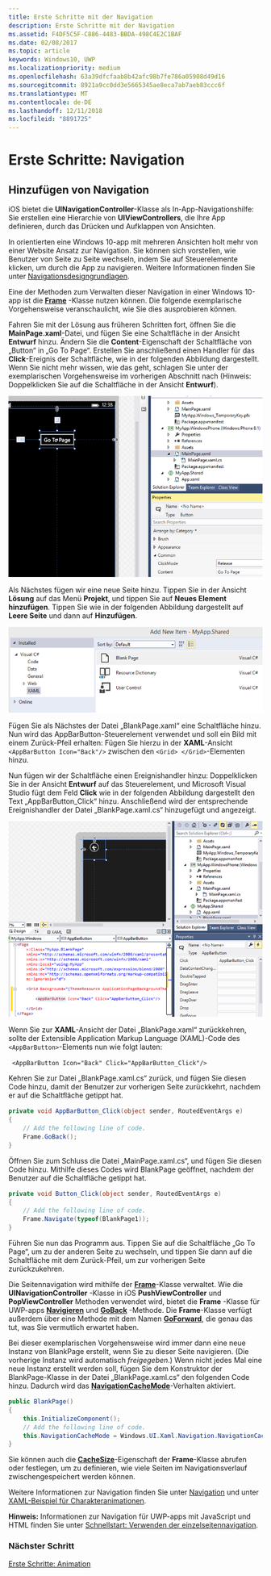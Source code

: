 ```yaml
---
title: Erste Schritte mit der Navigation
description: Erste Schritte mit der Navigation
ms.assetid: F4DF5C5F-C886-4483-BBDA-498C4E2C1BAF
ms.date: 02/08/2017
ms.topic: article
keywords: Windows10, UWP
ms.localizationpriority: medium
ms.openlocfilehash: 63a39dfcfaab8b42afc98b7fe786a05908d49d16
ms.sourcegitcommit: 8921a9cc0dd3e5665345ae8eca7ab7aeb83ccc6f
ms.translationtype: MT
ms.contentlocale: de-DE
ms.lasthandoff: 12/11/2018
ms.locfileid: "8891725"
---
```

# <a name="getting-started-navigation"></a>Erste Schritte: Navigation


## <a name="adding-navigation"></a>Hinzufügen von Navigation

iOS bietet die **UINavigationController**-Klasse als In-App-Navigationshilfe: Sie erstellen eine Hierarchie von **UIViewControllers**, die Ihre App definieren, durch das Drücken und Aufklappen von Ansichten.

In orientierten eine Windows 10-app mit mehreren Ansichten holt mehr von einer Website Ansatz zur Navigation. Sie können sich vorstellen, wie Benutzer von Seite zu Seite wechseln, indem Sie auf Steuerelemente klicken, um durch die App zu navigieren. Weitere Informationen finden Sie unter [Navigationsdesigngrundlagen](https://msdn.microsoft.com/library/windows/apps/dn958438).

Eine der Methoden zum Verwalten dieser Navigation in einer Windows 10-app ist die [**Frame**](https://msdn.microsoft.com/library/windows/apps/br242682) -Klasse nutzen können. Die folgende exemplarische Vorgehensweise veranschaulicht, wie Sie dies ausprobieren können.

Fahren Sie mit der Lösung aus früheren Schritten fort, öffnen Sie die **MainPage.xaml**-Datei, und fügen Sie eine Schaltfläche in der Ansicht **Entwurf** hinzu. Ändern Sie die **Content**-Eigenschaft der Schaltfläche von „Button“ in „Go To Page“. Erstellen Sie anschließend einen Handler für das **Click**-Ereignis der Schaltfläche, wie in der folgenden Abbildung dargestellt. Wenn Sie nicht mehr wissen, wie das geht, schlagen Sie unter der exemplarischen Vorgehensweise im vorherigen Abschnitt nach (Hinweis: Doppelklicken Sie auf die Schaltfläche in der Ansicht **Entwurf**).

![Hinzufügen einer Schaltfläche und des zugehörigen Click-Ereignisses in Visual Studio](images/ios-to-uwp/vs-go-to-page.png)

Als Nächstes fügen wir eine neue Seite hinzu. Tippen Sie in der Ansicht **Lösung** auf das Menü **Projekt**, und tippen Sie auf **Neues Element hinzufügen**. Tippen Sie wie in der folgenden Abbildung dargestellt auf **Leere Seite** und dann auf **Hinzufügen**.

![Hinzufügen einer neuen Seite in Visual Studio](images/ios-to-uwp/vs-add-new-page.png)

Fügen Sie als Nächstes der Datei „BlankPage.xaml“ eine Schaltfläche hinzu. Nun wird das AppBarButton-Steuerelement verwendet und soll ein Bild mit einem Zurück-Pfeil erhalten: Fügen Sie hierzu in der **XAML**-Ansicht ` <AppBarButton Icon="Back"/>` zwischen den `<Grid> </Grid>`-Elementen hinzu.

Nun fügen wir der Schaltfläche einen Ereignishandler hinzu: Doppelklicken Sie in der Ansicht **Entwurf** auf das Steuerelement, und Microsoft Visual Studio fügt dem Feld **Click** wie in der folgenden Abbildung dargestellt den Text „AppBarButton\_Click“ hinzu. Anschließend wird der entsprechende Ereignishandler der Datei „BlankPage.xaml.cs“ hinzugefügt und angezeigt.

![Hinzufügen einer Zurück-Schaltfläche und des zugehörigen Click-Ereignisses in Visual Studio](images/ios-to-uwp/vs-add-back-button.png)

Wenn Sie zur **XAML**-Ansicht der Datei „BlankPage.xaml“ zurückkehren, sollte der Extensible Application Markup Language (XAML)-Code des `<AppBarButton>`-Elements nun wie folgt lauten:

` <AppBarButton Icon="Back" Click="AppBarButton_Click"/>`

Kehren Sie zur Datei „BlankPage.xaml.cs“ zurück, und fügen Sie diesen Code hinzu, damit der Benutzer zur vorherigen Seite zurückkehrt, nachdem er auf die Schaltfläche getippt hat.

```csharp
private void AppBarButton_Click(object sender, RoutedEventArgs e)
{
    // Add the following line of code.    
    Frame.GoBack();
}
```

Öffnen Sie zum Schluss die Datei „MainPage.xaml.cs“, und fügen Sie diesen Code hinzu. Mithilfe dieses Codes wird BlankPage geöffnet, nachdem der Benutzer auf die Schaltfläche getippt hat.

```csharp
private void Button_Click(object sender, RoutedEventArgs e)
{
    // Add the following line of code.
    Frame.Navigate(typeof(BlankPage1));
}
```

Führen Sie nun das Programm aus. Tippen Sie auf die Schaltfläche „Go To Page“, um zu der anderen Seite zu wechseln, und tippen Sie dann auf die Schaltfläche mit dem Zurück-Pfeil, um zur vorherigen Seite zurückzukehren.

Die Seitennavigation wird mithilfe der [**Frame**](https://msdn.microsoft.com/library/windows/apps/br242682)-Klasse verwaltet. Wie die **UINavigationController** -Klasse in iOS **PushViewController** und **PopViewController** Methoden verwendet wird, bietet die **Frame** -Klasse für UWP-apps [**Navigieren**](https://msdn.microsoft.com/library/windows/apps/br242694) und [**GoBack**](https://msdn.microsoft.com/library/windows/apps/dn996568) -Methode. Die **Frame**-Klasse verfügt außerdem über eine Methode mit dem Namen [**GoForward**](https://msdn.microsoft.com/library/windows/apps/br242693), die genau das tut, was Sie vermutlich erwartet haben.

Bei dieser exemplarischen Vorgehensweise wird immer dann eine neue Instanz von BlankPage erstellt, wenn Sie zu dieser Seite navigieren. (Die vorherige Instanz wird automatisch *freigegeben*.) Wenn nicht jedes Mal eine neue Instanz erstellt werden soll, fügen Sie dem Konstruktor der BlankPage-Klasse in der Datei „BlankPage.xaml.cs“ den folgenden Code hinzu. Dadurch wird das [**NavigationCacheMode**](https://msdn.microsoft.com/library/windows/apps/br227506)-Verhalten aktiviert.

```csharp
public BlankPage()
{
    this.InitializeComponent();
    // Add the following line of code.
    this.NavigationCacheMode = Windows.UI.Xaml.Navigation.NavigationCacheMode.Enabled;
}
```

Sie können auch die [**CacheSize**](https://msdn.microsoft.com/library/windows/apps/br242683)-Eigenschaft der **Frame**-Klasse abrufen oder festlegen, um zu definieren, wie viele Seiten im Navigationsverlauf zwischengespeichert werden können.

Weitere Informationen zur Navigation finden Sie unter [Navigation](https://msdn.microsoft.com/library/windows/apps/mt187344) und unter [XAML-Beispiel für Charakteranimationen](http://go.microsoft.com/fwlink/p/?LinkID=242401).

**Hinweis:** Informationen zur Navigation für UWP-apps mit JavaScript und HTML finden Sie unter [Schnellstart: Verwenden der einzelseitennavigation](https://msdn.microsoft.com/library/windows/apps/hh452768).
 
### <a name="next-step"></a>Nächster Schritt

[Erste Schritte: Animation](getting-started-animation.md)

